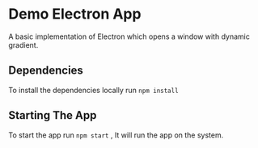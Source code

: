 # Demo Electron App
A basic implementation of Electron which opens a window with dynamic gradient.

## Dependencies

To install the dependencies locally run `npm install`

## Starting The App

To start the app run `npm start` , It will run the app on the system.
